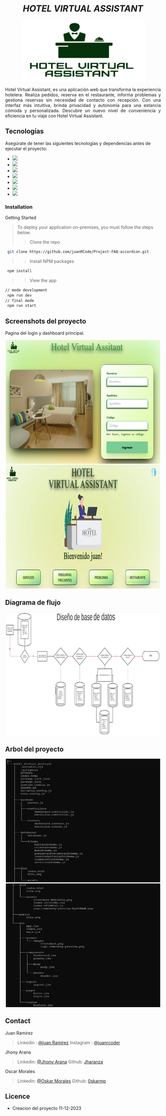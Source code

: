 <div align='center'>
 <h1><em>HOTEL VIRTUAL ASSISTANT</em></h1>
  <img src="./src//assets/images/LogoProject.png" alt="Logo" width="400" height="200" >
 <p>  </p>
 <p>  </p>
<p align='justify'>
Hotel Virtual Assistant, es una aplicación web que transforma la experiencia hotelera. Realiza pedidos, reserva en el restaurante, informa problemas y gestiona reservas sin necesidad de contacto con recepción. Con una interfaz más intuitiva, brinda privacidad y autonomía para una estancia cómoda y personalizada. Descubre un nuevo nivel de conveniencia y eficiencia en tu viaje con Hotel Virtual Assistant.
</p>
</div>

## Tecnologías

Asegúrate de tener las siguientes tecnologías y dependencias antes de ejecutar el proyecto:

- <img src="https://img.shields.io/badge/MongoDB-4EA94B?style=for-the-badge&logo=mongodb&logoColor=white" />
- <img src="https://img.shields.io/badge/Express%20js-000000?style=for-the-badge&logo=express&logoColor=white"/>
- <img src="https://img.shields.io/badge/React-20232A?style=for-the-badge&logo=react&logoColor=61DAFB" />
- <img src="https://img.shields.io/badge/Node%20js-339933?style=for-the-badge&logo=nodedotjs&logoColor=white" />
- <img src="https://img.shields.io/badge/Vite-B73BFE?style=for-the-badge&logo=vite&logoColor=FFD62E" />
- <img src="https://img.shields.io/badge/Tailwind_CSS-38B2AC?style=for-the-badge&logo=tailwind-css&logoColor=white" />
- <img src="https://img.shields.io/badge/Figma-F24E1E?style=for-the-badge&logo=figma&logoColor=white" />

### Installation

Getting Started

> To deploy your application on-premises, you must follow the steps below.
>> Clone the repo
```sh
 git clone https://github.com/juanRCode/Project-FAQ-accordion.git
```

>> Install NPM packages
```sh
 npm install
```

>> View the app
```sh
// mode development
 npm run dev
// final mode
 npm run start
```

## Screenshots del proyecto

Pagina del login y dashboard principal.
<div align="center">
  <img src="./src/assets/Login.png" alt="Logo" width="500" height="400" >
  <img src="./src/assets/Dashboard.png" alt="Logo" width="500" height="400" > 
</div>

## Diagrama de flujo
<div align="center">
  <img src="./src/assets/DatabaseDesign.png" alt="Logo" width="500" height="400" >
</div>

## Arbol del proyecto
<div align="center">
  <img src="./src/assets/tree_project_1.png" alt="Logo" width="500" height="400" >
  <img src="./src/assets/tree_project_2.png" alt="Logo" width="500" height="400" > 
</div>

## Contact

Juan Ramirez

> Linkedin : [@juan Ramirez](https://www.linkedin.com/in/juan-ramirez-490b84271/)
> Instagram : [@juanrcoder](https://www.instagram.com/juanrcoder/)

Jhony Arana

> Linkedin: [@Jhony Arana](https://www.linkedin.com/in/jhony-arana-carranza-a103b350/)
> Github: [Jharanza](https://github.com/Jharanza)

Oscar Morales

> Linkedin: [@Oskar Morales](https://www.linkedin.com/in/oskarmorales/)
> Github: [0skarmp](https://github.com/0skarmp)

## Licence

- Creacion del proyecto 11-12-2023
